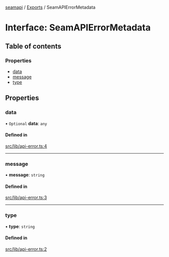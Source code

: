[seamapi](../README.md) / [Exports](../modules.md) / SeamAPIErrorMetadata

# Interface: SeamAPIErrorMetadata

## Table of contents

### Properties

- [data](SeamAPIErrorMetadata.md#data)
- [message](SeamAPIErrorMetadata.md#message)
- [type](SeamAPIErrorMetadata.md#type)

## Properties

### data

• `Optional` **data**: `any`

#### Defined in

[src/lib/api-error.ts:4](https://github.com/hello-seam/seamapi-javascript/blob/48ada3e/src/lib/api-error.ts#L4)

___

### message

• **message**: `string`

#### Defined in

[src/lib/api-error.ts:3](https://github.com/hello-seam/seamapi-javascript/blob/48ada3e/src/lib/api-error.ts#L3)

___

### type

• **type**: `string`

#### Defined in

[src/lib/api-error.ts:2](https://github.com/hello-seam/seamapi-javascript/blob/48ada3e/src/lib/api-error.ts#L2)
